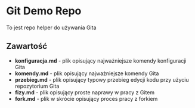 # Git Demo Repo
To jest repo helper do używania Gita

## Zawartość
* **konfiguracja.md** - plik opisujący najważniejsze komendy konfiguracji Gita
* **komendy.md** - plik opisujący najważniejsze komendy Gita
* **przebieg.md** - plik opisujący typowy przebieg edycji kodu przy użyciu repozytorium Gita
* **fizy.md** - plik opisujący proste naprawy w pracy z Gitem
* **fork.md** - plik w skrócie opisujący proces pracy z forkiem